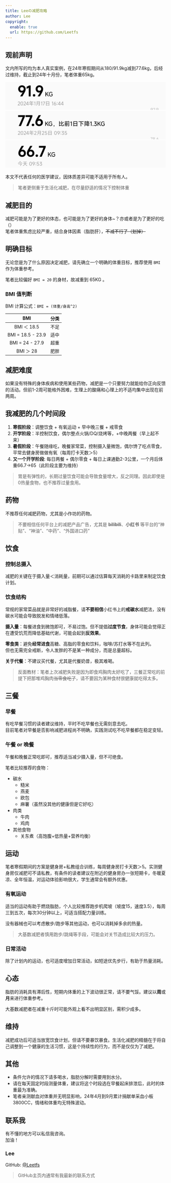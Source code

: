 ```yaml
---
title: Leeの减肥攻略
author: Lee
copyright:
  enable: true
  url: https://github.com/Leetfs
---
```


## 观前声明

文内所写的均为本人真实案例，在24年寒假期间从180/91.9kg减到77.6kg，后经过维持，截止到24年十月份，笔者体重65kg。

![](./1.jpg)
![](./2.jpg)
![](./3.jpg)

本文不代表任何的医学建议，因体质差异可能不适用于所有人。

> 笔者更侧重于生活化减肥，在尽量舒适的情况下控制体重

## 减肥目的

减肥可能是为了更好的体态，也可能是为了更好的身体~？亦或者是为了更好的吃（）\
笔者体重焦虑比较严重，结合身体因素（脂肪肝），~~不减不行了（划掉）~~

## 明确目标

无论您是为了什么原因决定减肥，请先确立一个明确的体重目标，推荐使用 `BMI` 作为体重参考。

笔者比较偏好 `BMI = 20` 的身材，故减重到 65KG 。

### BMI 值判断

BMI 计算公式：`BMI = (体重/身高^2)`

|     BMI    |  分类 |
| :-------: | :-: |
|   BMI ＜ 18.5  | 不足 |
|   BMI = 18.5 - 23.9   |  适中  |
|   BMI = 24 - 27.9  | 超重  |
| BMI ＞ 28|  肥胖  |


## 减肥难度

如果没有特殊的身体疾病和使用某些药物，减肥是一个只要努力就能给你正向反馈的活动。但前1-2周可能格外困难，生理上的酸痛和心理上的不适均集中出现在前两周。

## 我减肥的几个时间段

1. **寒假阶段**：调整饮食 + 有氧运动 + 早中晚三餐 + 戒零食
2. **开学阶段**：半控制饮食，偶尔整点火锅/DQ/烧烤等，+中晚两餐（早上起不来）
3. **暑假阶段**：午餐随缘吃，晚餐家常菜，控制摄入量微饱，偶尔馋了吃点零食，平常去健身房做做有氧（每周打卡天数＞5）
4. **又一个开学阶段**: 每日两餐 + 偶尔零食 + 每日上课通勤2-3公里，一个月后体重66.7->65（此阶段主要为维持）

> 胃是有弹性的，长期过量饮食可能会导致食量增大，反之同理。因此即使是0热量食物，也不推荐过量食用。

## 药物

不推荐任何减肥药物，尤其是小作坊的药物。

> 不要相信任何平台上的减肥产品广告，尤其是 **bilibili**、**小红书** 等平台的“神贴”、“神油”、“中药”、“外国进口药”

## 饮食

### 控制总摄入

减肥的关键在于摄入量＜消耗量，前期可以通过估算每天消耗的卡路里来制定饮食计划。

### 饮食结构

常规的家常菜品就是非常好的减脂餐，请**不要相信**小红书上的**戒碳水**减肥法，没有碳水可能会导致脱发和情绪低落。

**摄入量**：每餐进食到微饱即可，不易过饱。但不提倡**过度节食**，身体可能会觉得正在遭受饥荒而降低基础代谢，可能会起到**反效果**。

**零食类**：避免**经常进食**高糖、高脂的零食和饮料，咖啡/苏打水等不在此列。\
但也无需完全戒断，令人发胖的不是某一种成分，而是总量超标。

**关于代餐**：不建议买代餐，尤其是代餐奶昔，极其难喝。

> 反面教材：笔者上次减肥失败是因为即食鸡胸肉太好吃了，三餐正常吃的前提下把那堆鸡胸肉~~当零食吃了~~，请不要因为某种食材很健康就吃得太多。

## 三餐

### 早餐

有吃早餐习惯的读者建议维持，平时不吃早餐也无需刻意去吃。\
目前笔者对早餐是否影响减肥进程尚不明确，实践测试吃不吃早餐都在稳定变轻。

### 午餐 or 晚餐
午餐和晚餐正常吃即可，推荐适当减少摄入量，但不可绝食。

笔者比较推荐的食物：

- 碳水
  - 糙米
  - 燕麦
  - 欧包
  - 麻薯（虽然没其他的健康但是它好吃）
- 肉类
  - 牛肉
  - 鸡肉
- 其他食物
  - 关东煮（高饱腹+低热量+营养均衡）

## 运动

笔者寒假期间的方案是健身房+私教组合训练，每周健身房打卡天数＞5。实测健身房仅减肥可不请私教，有条件的读者建议在附近的健身房办一张短期卡，冬暖夏凉、全年恒温，对运动体验影响很大，学生通常会有额外优惠。

### 有氧运动

适当的运动有助于燃烧脂肪，个人比较推荐跑步机爬坡（坡度15，速度3.5），每周三到五次，每次30分钟以上，可适当搭配力量训练。

没有器械也可以考虑散步/跑步等其他运动，也可以消耗掉多余的热量。

> 大基数减肥者慎用跑步/跳绳等手段，可能会对关节造成比较大的压力。

### 日常活动

除了计划内的运动，也可适度增加日常活动，如短途优先步行，有助于热量消耗。

## 心态

脂肪的消耗具有滞后性，短期内体重的上下波动很正常，请不要气馁。建议以**周**或**月**来进行体重参考。

大基数减肥者在减重十斤时可能外观上看不出明显区别，需积少成多。

## 维持

减肥成功后可适当放宽饮食计划，但请不要暴饮暴食。生活化减肥的精髓在于将自己调整到一个健康的生活习惯，这是个持续性的行为，而不是仅仅为了减肥。

## 其他

- 条件允许的情况下请多喝水，脂肪分解时需要用到水分。
- 请在每天固定时段测量体重，建议将这个时段选在早餐起床排泄后，此时的体重最为准确。
- 笔者亲测献血对体重并无明显影响，24年4月到9月累计捐献单采血小板3800CC，情绪和体重均无特殊波动。

## 联系我

有不懂的地方可以私信我咨询。\
加油！

### Lee
GitHub: [@Leetfs](https://github.com/Leetfs)

> GitHub主页内通常有我最新的联系方式
